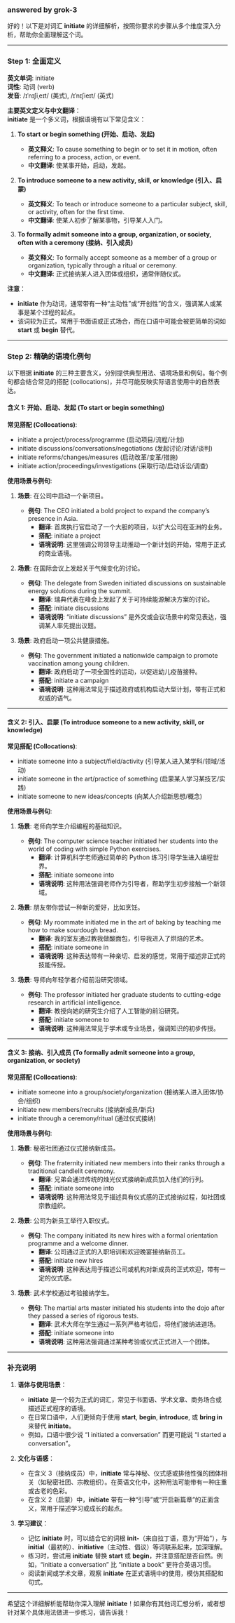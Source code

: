### answered by grok-3
好的！以下是对词汇 **initiate** 的详细解析，按照你要求的步骤从多个维度深入分析，帮助你全面理解这个词。

---

### Step 1: 全面定义

**英文单词**: initiate  
**词性**: 动词 (verb)  
**发音**: /ɪˈnɪʃiˌeɪt/ (美式), /ɪˈnɪʃieɪt/ (英式)

**主要英文定义与中文翻译**：  
**initiate** 是一个多义词，根据语境有以下常见含义：

1. **To start or begin something (开始、启动、发起)**  
   - **英文释义**: To cause something to begin or to set it in motion, often referring to a process, action, or event.  
   - **中文翻译**: 使某事开始，启动，发起。  

2. **To introduce someone to a new activity, skill, or knowledge (引入、启蒙)**  
   - **英文释义**: To teach or introduce someone to a particular subject, skill, or activity, often for the first time.  
   - **中文翻译**: 使某人初步了解某事物，引导某人入门。  

3. **To formally admit someone into a group, organization, or society, often with a ceremony (接纳、引入成员)**  
   - **英文释义**: To formally accept someone as a member of a group or organization, typically through a ritual or ceremony.  
   - **中文翻译**: 正式接纳某人进入团体或组织，通常伴随仪式。  

**注意**：  
- **initiate** 作为动词，通常带有一种“主动性”或“开创性”的含义，强调某人或某事是某个过程的起点。  
- 该词较为正式，常用于书面语或正式场合，而在口语中可能会被更简单的词如 **start** 或 **begin** 替代。  

---

### Step 2: 精确的语境化例句

以下根据 **initiate** 的三种主要含义，分别提供典型用法、语境场景和例句。每个例句都会结合常见的搭配 (collocations)，并尽可能反映实际语言使用中的自然表达。

#### 含义 1: 开始、启动、发起 (To start or begin something)

**常见搭配 (Collocations)**:  
- initiate a project/process/programme (启动项目/流程/计划)  
- initiate discussions/conversations/negotiations (发起讨论/对话/谈判)  
- initiate reforms/changes/measures (启动改革/变革/措施)  
- initiate action/proceedings/investigations (采取行动/启动诉讼/调查)  

**使用场景与例句**:

1. **场景**: 在公司中启动一个新项目。  
   - **例句**: The CEO initiated a bold project to expand the company’s presence in Asia.  
     - **翻译**: 首席执行官启动了一个大胆的项目，以扩大公司在亚洲的业务。  
     - **搭配**: initiate a project  
     - **语境说明**: 这里强调公司领导主动推动一个新计划的开始，常用于正式的商业语境。

2. **场景**: 在国际会议上发起关于气候变化的讨论。  
   - **例句**: The delegate from Sweden initiated discussions on sustainable energy solutions during the summit.  
     - **翻译**: 瑞典代表在峰会上发起了关于可持续能源解决方案的讨论。  
     - **搭配**: initiate discussions  
     - **语境说明**: “initiate discussions” 是外交或会议场景中的常见表达，强调某人率先提出议题。

3. **场景**: 政府启动一项公共健康措施。  
   - **例句**: The government initiated a nationwide campaign to promote vaccination among young children.  
     - **翻译**: 政府启动了一项全国性的运动，以促进幼儿疫苗接种。  
     - **搭配**: initiate a campaign  
     - **语境说明**: 这种用法常见于描述政府或机构启动大型计划，带有正式和权威的语气。

---

#### 含义 2: 引入、启蒙 (To introduce someone to a new activity, skill, or knowledge)

**常见搭配 (Collocations)**:  
- initiate someone into a subject/field/activity (引导某人进入某学科/领域/活动)  
- initiate someone in the art/practice of something (启蒙某人学习某技艺/实践)  
- initiate someone to new ideas/concepts (向某人介绍新思想/概念)  

**使用场景与例句**:

1. **场景**: 老师向学生介绍编程的基础知识。  
   - **例句**: The computer science teacher initiated her students into the world of coding with simple Python exercises.  
     - **翻译**: 计算机科学老师通过简单的 Python 练习引导学生进入编程世界。  
     - **搭配**: initiate someone into  
     - **语境说明**: 这种用法强调老师作为引导者，帮助学生初步接触一个新领域。

2. **场景**: 朋友带你尝试一种新的爱好，比如烹饪。  
   - **例句**: My roommate initiated me in the art of baking by teaching me how to make sourdough bread.  
     - **翻译**: 我的室友通过教我做酸面包，引导我进入了烘焙的艺术。  
     - **搭配**: initiate someone in  
     - **语境说明**: 这种表达带有一种亲切、启发的感觉，常用于描述非正式的技能传授。

3. **场景**: 导师向年轻学者介绍前沿研究领域。  
   - **例句**: The professor initiated her graduate students to cutting-edge research in artificial intelligence.  
     - **翻译**: 教授向她的研究生介绍了人工智能的前沿研究。  
     - **搭配**: initiate someone to  
     - **语境说明**: 这种用法常见于学术或专业场景，强调知识的初步传授。

---

#### 含义 3: 接纳、引入成员 (To formally admit someone into a group, organization, or society)

**常见搭配 (Collocations)**:  
- initiate someone into a group/society/organization (接纳某人进入团体/协会/组织)  
- initiate new members/recruits (接纳新成员/新兵)  
- initiate through a ceremony/ritual (通过仪式接纳)  

**使用场景与例句**:

1. **场景**: 秘密社团通过仪式接纳新成员。  
   - **例句**: The fraternity initiated new members into their ranks through a traditional candlelit ceremony.  
     - **翻译**: 兄弟会通过传统的烛光仪式接纳新成员加入他们的行列。  
     - **搭配**: initiate someone into  
     - **语境说明**: 这种用法常见于描述具有仪式感的正式接纳过程，如社团或宗教组织。

2. **场景**: 公司为新员工举行入职仪式。  
   - **例句**: The company initiated its new hires with a formal orientation programme and a welcome dinner.  
     - **翻译**: 公司通过正式的入职培训和欢迎晚宴接纳新员工。  
     - **搭配**: initiate new hires  
     - **语境说明**: 这种表达用于描述公司或机构对新成员的正式欢迎，带有一定的仪式感。

3. **场景**: 武术学校通过考验接纳学生。  
   - **例句**: The martial arts master initiated his students into the dojo after they passed a series of rigorous tests.  
     - **翻译**: 武术大师在学生通过一系列严格考验后，将他们接纳进道场。  
     - **搭配**: initiate someone into  
     - **语境说明**: 这种用法强调通过某种考验或仪式正式进入一个团体。

---

### 补充说明

1. **语体与使用场景**：  
   - **initiate** 是一个较为正式的词汇，常见于书面语、学术文章、商务场合或描述正式程序的语境。  
   - 在日常口语中，人们更倾向于使用 **start**, **begin**, **introduce**, 或 **bring in** 来替代 **initiate**。  
   - 例如，口语中很少说 “I initiated a conversation” 而更可能说 “I started a conversation”。

2. **文化与语感**：  
   - 在含义 3（接纳成员）中，**initiate** 常与神秘、仪式感或排他性强的团体相关（如秘密社团、宗教组织）。在英语文化中，这种用法可能带有一种庄重或古老的色彩。  
   - 在含义 2（启蒙）中，**initiate** 带有一种“引导”或“开启新篇章”的正面含义，常用于描述学习或成长的起点。

3. **学习建议**：  
   - 记忆 **initiate** 时，可以结合它的词根 **init-**（来自拉丁语，意为“开始”），与 **initial**（最初的）、**initiative**（主动性、倡议）等词联系起来，加深理解。  
   - 练习时，尝试用 **initiate** 替换 **start** 或 **begin**，并注意搭配是否自然。例如，“initiate a conversation” 比 “initiate a book” 更符合英语习惯。  
   - 阅读新闻或学术文章，观察 **initiate** 在正式语境中的使用，模仿其搭配和句式。

---

希望这个详细解析能帮助你深入理解 **initiate**！如果你有其他词汇想分析，或者想针对某个具体用法做进一步练习，请告诉我！